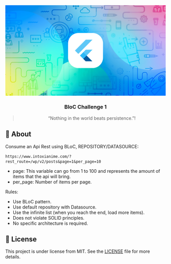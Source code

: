 <img alt="Flutter" src="assets/images/wallpaper.png"/>

<h3 align="center">
    BloC Challenge 1
</h3>

<blockquote align="center">“Nothing in the world beats persistence.”!</blockquote>

## :rocket: About
Consume an Api Rest using BLoC, REPOSITORY/DATASOURCE:
```
https://www.intoxianime.com/?rest_route=/wp/v2/posts&page=1&per_page=10
```
- page: This variable can go from 1 to 100 and represents the amount of items that the api will bring.
- per_page: Number of items per page.

Rules:

- Use BLoC pattern.
- Use default repository with Datasource.
- Use the infinite list (when you reach the end, load more items).
- Does not violate SOLID principles.
- No specific architecture is required.

## :memo: License

This project is under license from MIT. See the [LICENSE](LICENSE) file for more details.